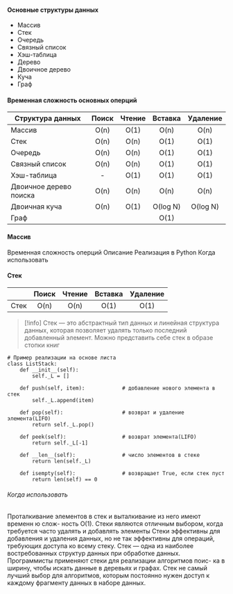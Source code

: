 #### Основные структуры данных
- Массив
- Стек
- Очередь
- Связный список
- Хэш-таблица
- Дерево
- Двоичное дерево
- Куча
- Граф

#### Временная сложность основных оперций
|Структура данных|Поиск|Чтение|Вставка|Удаление|
|------------|:------:|:--------:|:--------:|:-----------:|
|Массив|O(n)|O(1)|O(n)|O(n)|
|Стек|O(n)|O(n)|O(1)|O(1)|
|Очередь|O(n)|O(n)|O(1)|O(1)|
|Связный список|O(n)|O(n)|O(1)|O(1)|
|Хэш-таблица| - |O(1)|O(1)|O(1)|
|Двоичное дерево поиска|O(n)|O(n)|O(n)|O(n)|
|Двоичная куча|О(n)|О(1)|O(log N)|O(log N)|
|Граф|||О(1)|

#### Массив
Временная сложность оперций
Описание
Реализация в Python
Когда использовать

#### Стек
||Поиск|Чтение|Вставка|Удаление|
|------------|:------:|:--------:|:--------:|:-----------:|
|Стек|O(n)|O(n)|O(1)|O(1)|

>[!info] Стек — это абстрактный тип данных и линейная структура данных, которая позволяет удалять только последний добавленный элемент. Можно представить себе стек в образе стопки книг

```
# Пример реализации на основе листа
class ListStack:
    def __init__(self):
        self._L = []

    def push(self, item):            # добавление нового элемента в стек
        self._L.append(item)

    def pop(self):                   # возврат и удаление элемента(LIFO)
        return self._L.pop()

    def peek(self):                  # возврат элемента(LIFO)
        return self._L[-1]

    def __len__(self):               # число элементов в стеке
        return len(self._L)

    def isempty(self):               # возвращает True, если стек пуст
        return len(self) == 0
```

###### Когда использовать
Проталкивание элементов в стек и выталкивание из него имеют временн ю слож-
ность О(1). Cтеки являются отличным выбором, когда требуется часто удалять и добавлять элементы Стеки эффективны для добавления и удаления данных, но не так эффективны для операций, требующих доступа ко всему стеку.
Стек — одна из наиболее востребованных структур данных при обработке
данных. Программисты применяют стеки для реализации алгоритмов поис-
ка в ширину, чтобы искать данные в деревьях и графах. Стек не самый
лучший выбор для алгоритмов, которым постоянно нужен доступ к каждому
фрагменту данных в наборе данных.

